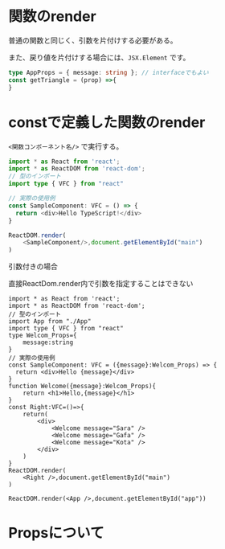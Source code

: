 # 関数のrender

普通の関数と同じく、引数を片付けする必要がある。

また、戻り値を片付けする場合には、```JSX.Element```
です。

```typescript
type AppProps = { message: string }; // interfaceでもよい
const getTriangle = (prop) =>{
}
```

# constで定義した関数のrender

```<関数コンポーネント名/>```
で実行する。

```typescript
import * as React from 'react';
import * as ReactDOM from 'react-dom';
// 型のインポート
import type { VFC } from "react"

// 実際の使用例
const SampleComponent: VFC = () => {
  return <div>Hello TypeScript!</div>
}

ReactDOM.render(
	<SampleComponent/>,document.getElementById("main")
)
```

引数付きの場合

直接ReactDom.render内で引数を指定することはできない

```typescirpt
import * as React from 'react';
import * as ReactDOM from 'react-dom';
// 型のインポート
import App from "./App"
import type { VFC } from "react"
type Welcom_Props={
	message:string
}
// 実際の使用例
const SampleComponent: VFC = ({message}:Welcom_Props) => {
  return <div>Hello {message}</div>
}
function Welcome({message}:Welcom_Props){
	return <h1>Hello,{message}</h1>
}
const Right:VFC=()=>{
	return(
		<div>
			<Welcome message="Sara" />
			<Welcome message="Gafa" />
			<Welcome message="Kota" />
		</div>
	)
}
ReactDOM.render(
	<Right />,document.getElementById("main")
)

ReactDOM.render(<App />,document.getElementById("app"))
```

# Propsについて

